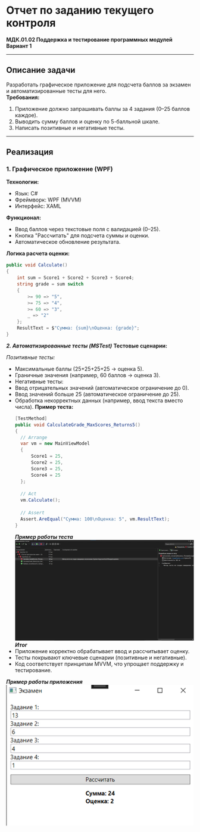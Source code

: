 # Отчет по заданию текущего контроля  
**МДК.01.02 Поддержка и тестирование программных модулей**  
**Вариант 1**  

---

## **Описание задачи**  
Разработать графическое приложение для подсчета баллов за экзамен и автоматизированные тесты для него.  
**Требования:**  
1. Приложение должно запрашивать баллы за 4 задания (0–25 баллов каждое).  
2. Выводить сумму баллов и оценку по 5-балльной шкале.  
3. Написать позитивные и негативные тесты.  

---

## **Реализация**  
### **1. Графическое приложение (WPF)**  
**Технологии:**  
- Язык: C#  
- Фреймворк: WPF (MVVM)  
- Интерфейс: XAML  

**Функционал:**  
- Ввод баллов через текстовые поля с валидацией (0–25).  
- Кнопка "Рассчитать" для подсчета суммы и оценки.  
- Автоматическое обновление результата.  

**Логика расчета оценки:**  
```csharp
public void Calculate()
{
    int sum = Score1 + Score2 + Score3 + Score4;
    string grade = sum switch
    {
        >= 90 => "5",
        >= 75 => "4",
        >= 60 => "3",
        _ => "2"
    };
    ResultText = $"Сумма: {sum}\nОценка: {grade}";
}
```
***2. Автоматизированные тесты (MSTest)***
**Тестовые сценарии:**

*Позитивные тесты:*
- Максимальные баллы (25+25+25+25 → оценка 5).
- Граничные значения (например, 60 баллов → оценка 3).
- Негативные тесты:
- Ввод отрицательных значений (автоматическое ограничение до 0).
- Ввод значений больше 25 (автоматическое ограничение до 25).
- Обработка некорректных данных (например, ввод текста вместо числа).
**Пример теста:**
  ```csharp
  [TestMethod]
  public void CalculateGrade_MaxScores_Returns5()
  {
    // Arrange
    var vm = new MainViewModel
    {
        Score1 = 25,
        Score2 = 25,
        Score3 = 25,
        Score4 = 25
    };

    // Act
    vm.Calculate();

    // Assert
    Assert.AreEqual("Сумма: 100\nОценка: 5", vm.ResultText);
  }
  ```
  ***Пример работы теста***
  ![Тесты](Tests.jpg)
***Итог***
- Приложение корректно обрабатывает ввод и рассчитывает оценку.
- Тесты покрывают ключевые сценарии (позитивные и негативные).
- Код соответствует принципам MVVM, что упрощает поддержку и тестирование.

***Пример работы приложения***
![Программа](Program.jpg)
